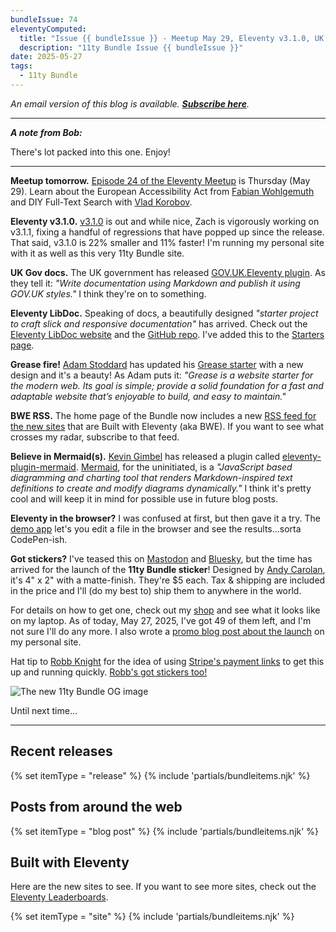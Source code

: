 ```yaml
---
bundleIssue: 74
eleventyComputed:
  title: "Issue {{ bundleIssue }} - Meetup May 29, Eleventy v3.1.0, UK Gov docs, Eleventy LibDoc, Grease fire, BWE RSS, Believe in Mermaid(s), Eleventy in the browser, Got stickers?...And 3 releases, 12 posts, and 6 sites to see"
  description: "11ty Bundle Issue {{ bundleIssue }}"
date: 2025-05-27
tags:
  - 11ty Bundle
---
```


_An email version of this blog is available. **[Subscribe here](#newsletter-subscribe)**._

---

**_A note from Bob:_**

There's lot packed into this one. Enjoy!

---

**Meetup tomorrow.** [Episode 24 of the Eleventy Meetup](https://11tymeetup.dev/events/episode-24/) is Thursday (May 29). Learn about the European Accessibility Act from [Fabian Wohlgemuth](https://feynmatt.com/) and DIY Full-Text Search with [Vlad Korobov](https://vladkorobov.com/).

**Eleventy v3.1.0.** [v3.1.0](https://github.com/11ty/eleventy/releases/tag/v3.1.0) is out and while nice, Zach is vigorously working on v3.1.1, fixing a handful of regressions that have popped up since the release. That said, v3.1.0 is 22% smaller and 11% faster! I'm running my personal site with it as well as this very 11ty Bundle site.

**UK Gov docs.** The UK government has released [GOV.UK.Eleventy plugin](https://x-govuk.github.io/govuk-eleventy-plugin/). As they tell it: _"Write documentation using Markdown and publish it using GOV.UK styles."_ I think they're on to something.

**Eleventy LibDoc.** Speaking of docs, a beautifully designed _"starter project to craft slick and responsive documentation"_ has arrived. Check out the [Eleventy LibDoc website](https://eleventy-libdoc.netlify.app/) and the [GitHub repo](https://github.com/ita-design-system/eleventy-libdoc#eleventy-libdoc). I've added this to the [Starters page](/starters/).

**Grease fire!** [Adam Stoddard](https://aaadaaam.com/) has updated his [Grease starter](https://web-grease.netlify.app/) with a new design and it's a beauty! As Adam puts it: _"Grease is a website starter for the modern web. Its goal is simple; provide a solid foundation for a fast and adaptable website that’s enjoyable to build, and easy to maintain."_

**BWE RSS.** The home page of the Bundle now includes a new [RSS feed for the new sites](https://11tybundle.dev/sitesfeed.xml) that are Built with Eleventy (aka BWE). If you want to see what crosses my radar, subscribe to that feed.

**Believe in Mermaid(s).** [Kevin Gimbel](https://kevingimbel.de/) has released a plugin called [eleventy-plugin-mermaid](https://www.npmjs.com/package/@kevingimbel/eleventy-plugin-mermaid). [Mermaid](https://mermaid.js.org/), for the uninitiated, is a _"JavaScript based diagramming and charting tool that renders Markdown-inspired text definitions to create and modify diagrams dynamically."_ I think it's pretty cool and will keep it in mind for possible use in future blog posts.

**Eleventy in the browser?** I was confused at first, but then gave it a try. The [demo app](https://11ty-website-git-editor-11ty.vercel.app/#try-eleventy-in-the-browser) let's you edit a file in the browser and see the results...sorta CodePen-ish.

**Got stickers?** I've teased this on [Mastodon](https://indieweb.social/@bobmonsour/114535942160630118) and [Bluesky](https://bsky.app/profile/bobmonsour.com/post/3lpk7t27wnc25), but the time has arrived for the launch of the **11ty Bundle sticker**! Designed by [Andy Carolan](https://andycarolan.com), it's 4" x 2" with a matte-finish. They're $5 each. Tax & shipping are included in the price and I'll (do my best to) ship them to anywhere in the world.

For details on how to get one, check out my [shop](https://bobmonsour.com/shop/) and see what it looks like on my laptop. As of today, May 27, 2025, I've got 49 of them left, and I'm not sure I'll do any more. I also wrote a [promo blog post about the launch](https://bobmonsour.com/blog/got-stickers/) on my personal site.

Hat tip to [Robb Knight](https://rknight.me/) for the idea of using [Stripe's payment links](https://stripe.com/gb/payments/payment-links) to get this up and running quickly. [Robb's got stickers too!](https://rknight.me/blog/dont-at-me-stickers/)

![The new 11ty Bundle OG image](/assets/img/11tybundle-dev.png)

Until next time...

---

<div id="issue69-releases"></div>

## Recent releases

{% set itemType = "release" %}
{% include 'partials/bundleitems.njk' %}

## Posts from around the web

{% set itemType = "blog post" %}
{% include 'partials/bundleitems.njk' %}

## Built with Eleventy

Here are the new sites to see. If you want to see more sites, check out the [Eleventy Leaderboards](https://www.11ty.dev/speedlify/).

{% set itemType = "site" %}
{% include 'partials/bundleitems.njk' %}
